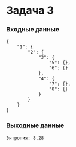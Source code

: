 # Задача 3

### Входные данные 
```
{
    "1": {
        "2": {
            "3": {
                "5": {},
                "6": {}
            },
            "4": {
                "7": {},
                "8": {}
            }
        }
    }
}
```

### Выходные данные 
```
Энтропия: 8.28
```